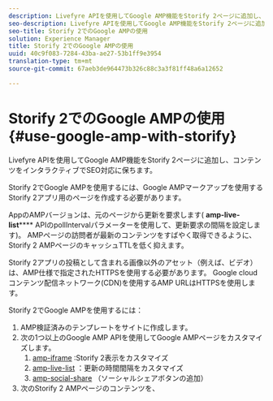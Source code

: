 ```yaml
---
description: Livefyre APIを使用してGoogle AMP機能をStorify 2ページに追加し、コンテンツをインタラクティブでSEO対応に保ちます。
seo-description: Livefyre APIを使用してGoogle AMP機能をStorify 2ページに追加し、コンテンツをインタラクティブでSEO対応に保ちます。
seo-title: Storify 2でのGoogle AMPの使用
solution: Experience Manager
title: Storify 2でのGoogle AMPの使用
uuid: 40c9f083-7284-43ba-ae27-53b1ff9e3954
translation-type: tm+mt
source-git-commit: 67aeb3de964473b326c88c3a3f81ff48a6a12652

---
```



# Storify 2でのGoogle AMPの使用{#use-google-amp-with-storify}

Livefyre APIを使用してGoogle AMP機能をStorify 2ページに追加し、コンテンツをインタラクティブでSEO対応に保ちます。

Storify 2でGoogle AMPを使用するには、Google AMPマークアップを使用するStorify 2アプリ用のページを作成する必要があります。

AppのAMPバージョンは、元のページから更新を要求します( **amp-live-list****** APIのpollIntervalパラメーターを使用して、更新要求の間隔を設定します)。 AMPページの訪問者が最新のコンテンツをすばやく取得できるように、Storify 2 AMPページのキャッシュTTLを低く抑えます。

Storify 2アプリの投稿として含まれる画像以外のアセット（例えば、ビデオ）は、AMP仕様で指定されたHTTPSを使用する必要があります。 Google cloudコンテンツ配信ネットワーク(CDN)を使用するAMP URLはHTTPSを使用します。

Storify 2でGoogle AMPを使用するには：

1. AMP検証済みのテンプレートをサイトに作成します。
1. 次の1つ以上のGoogle AMP APIを使用してGoogle AMPページをカスタマイズします。
   1. [amp-iframe](https://www.ampproject.org/docs/reference/components/amp-iframe) :Storify 2表示をカスタマイズ
   1. [amp-live-list](https://www.ampproject.org/docs/reference/components/amp-live-list) ：更新の時間間隔をカスタマイズ
   1. [amp-social-share](https://www.ampproject.org/docs/reference/components/amp-social-share) （ソーシャルシェアボタンの追加）
1. 次のStorify 2 AMPページのコンテンツを、 <style amp-custom> タグ：https://cdn.livefyre.com/libs/liveblog-v2-component/amp.min.css [](https://cdn.livefyre.com/libs/liveblog-v2-component/amp.min.css)
1. 次のStorify 2 AMPマークアップAPIの内容をGoogle AMPテンプレートに含めます。{{ `https://api.livefyre.com/app-service/v4/bootstrap/{{APP_ID}}/amp` APP_ID}}は、Livefyre studioのStorify 2アプリのアプリIDです。
   1. 唯一のクエリパラメー **ターはpollInterval**（アプリが更新を確認する間隔）です（ミリ秒単位で設定）。
   1. URLには、最新の投稿（ツイート、ビデオなど）のコンテンツが含まれます。
   1. 発行者ページは、Google AMPページを更新するのに必要な回数だけ、このURLからコンテンツを取得する必要があります。
